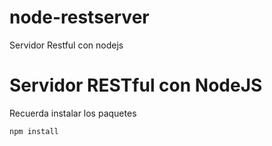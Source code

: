 # node-restserver
Servidor Restful con nodejs

# Servidor RESTful con NodeJS

Recuerda instalar los paquetes

```
npm install
```
